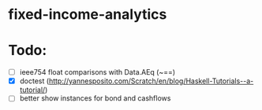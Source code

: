 # fixed-income-analytics

Todo:
=====

- [ ] ieee754 float comparisons with Data.AEq (~==)
- [x] doctest (http://yannesposito.com/Scratch/en/blog/Haskell-Tutorials--a-tutorial/)
- [ ] better show instances for bond and cashflows
